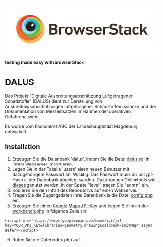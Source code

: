 ![Browserstack Logo](images/Logo-01.png)

<b>testing made easy with browserStack</b>

# DALUS

Das Projekt "Digitale Ausbreitungsabschätzung Luftgetragener Schadstoffe" (DALUS) dient zur Darstellung von Ausbreitungsabschätzungen luftgetragener Schadstoffemissionen und der Dokumentation von Messeinsätzen im Rahmen der operativen Gefahrenabwehr.

Es wurde vom Fachdienst ABC der Landeshauptstadt Magdeburg entwickelt.

## Installation

1. Erzeugen Sie die Datanbank 'dalus', indem Sie die Datei [dalus.sql](files/dalus.sql) in Ihrem Webserver importieren.
2. Legen Sie in der Tabelle 'users' einen neuen Benutzer mit dazugehörigem Passwort an. Wichtig: Das Passwort muss als bcrypt-Hash in der Datenbank abgelegt werden. Dazu können Onlinetools wie [dieses](https://bcrypt-generator.com/) genutzt werden. In der Spalte "level" tragen Sie "admin" ein.
3. Kopieren Sie den Inhalt des Repositorys auf einen Webserver.
4. Tragen Sie die Zugangsdaten Ihrer Datenbank in die Datei [config.php](php/config.php) ein.
5. Erzeugen Sie einen [Google Maps API-Key](https://developers.google.com/maps/documentation/javascript/get-api-key?hl=de) und tragen Sie Ihn in der [workbench.php](workbench.php) in folgende Zeile ein:
```
<script src="https://maps.googleapis.com/maps/api/js?key=YOUR_API_KEY&libraries=geometry,drawing&callback=initMap" async defer></script>
```
6. Rufen Sie die Datei index.php auf.
